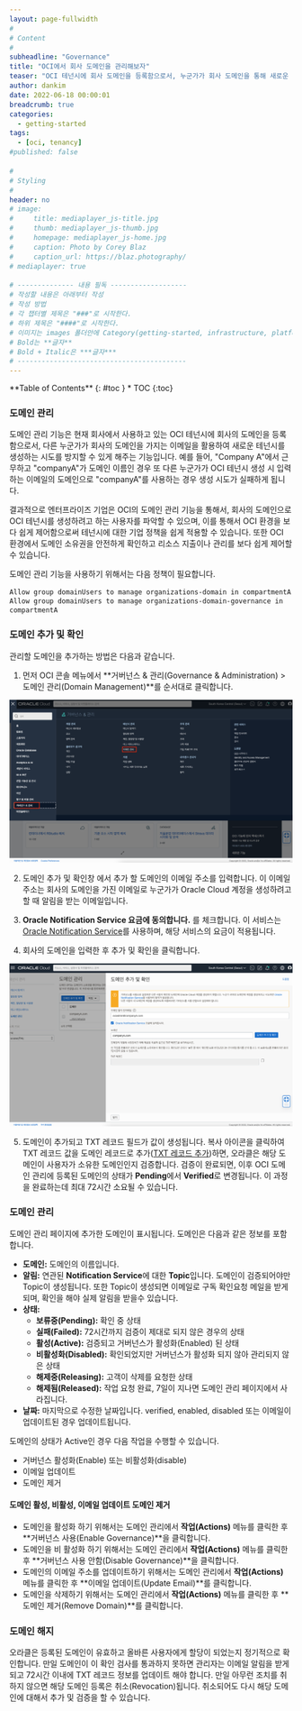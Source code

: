```yaml
---
layout: page-fullwidth
#
# Content
#
subheadline: "Governance"
title: "OCI에서 회사 도메인을 관리해보자"
teaser: "OCI 테넌시에 회사 도메인을 등록함으로서, 누군가가 회사 도메인을 통해 새로운 테넌시를 생성하는 것을 방지할 수 있습니다. 이러한 도메인 관리 기능에 대해서 설명합니다."
author: dankim
date: 2022-06-18 00:00:01
breadcrumb: true
categories:
  - getting-started
tags:
  - [oci, tenancy]
#published: false

#
# Styling
#
header: no
# image:
#     title: mediaplayer_js-title.jpg
#     thumb: mediaplayer_js-thumb.jpg
#     homepage: mediaplayer_js-home.jpg
#     caption: Photo by Corey Blaz
#     caption_url: https://blaz.photography/
# mediaplayer: true

# -------------- 내용 필독 -------------------
# 작성할 내용은 아래부터 작성
# 작성 방법
# 각 챕터별 제목은 "###"로 시작한다.
# 하위 제목은 "####"로 시작한다.
# 이미지는 images 폴더안에 Category(getting-started, infrastructure, platform, database, aiml)에 넣고 사용 시 "../../images/카테고리명/이미지" 형태로 참조한다.
# Bold는 **글자**
# Bold + Italic은 ***글자***
# ------------------------------------------
---
```


<div class="panel radius" markdown="1">
**Table of Contents**
{: #toc }
*  TOC
{:toc}
</div>

### 도메인 관리
도메인 관리 기능은 현재 회사에서 사용하고 있는 OCI 테넌시에 회사의 도메인을 등록함으로서, 다른 누군가가 회사의 도메인을 가지는 이메일을 활용하여 새로운 테넌시를 생성하는 시도를 방지할 수 있게 해주는 기능입니다. 예를 들어, "Company A"에서 근무하고 "companyA"가 도메인 이름인 경우 또 다른 누군가가 OCI 테넌시 생성 시 입력하는 이메일의 도메인으로 "companyA"를 사용하는 경우 생성 시도가 실패하게 됩니다.

결과적으로 엔터프라이즈 기업은 OCI의 도메인 관리 기능을 통해서, 회사의 도메인으로 OCI 테넌시를 생성하려고 하는 사용자를 파악할 수 있으며, 이를 통해서 OCI 환경을 보다 쉽게 제어함으로써 테넌시에 대한 기업 정책을 쉽게 적용할 수 있습니다. 또한 OCI 환경에서 도메인 소유권을 안전하게 확인하고 리소스 지출이나 관리를 보다 쉽게 제어할 수 있습니다.

도메인 관리 기능을 사용하기 위해서는 다음 정책이 필요합니다.
```
Allow group domainUsers to manage organizations-domain in compartmentA
Allow group domainUsers to manage organizations-domain-governance in compartmentA
```

### 도메인 추가 및 확인
관리할 도메인을 추가하는 방법은 다음과 같습니다.

1. 먼저 OCI 콘솔 메뉴에서 **거버넌스 & 관리(Governance & Administration) > 도메인 관리(Domain Management)**를 순서대로 클릭합니다.

![](/assets/img/getting-started/2022/managing-your-domains-1.png " ")

2. 도메인 추가 및 확인창 에서 추가 할 도메인의 이메일 주소를 입력합니다. 이 이메일 주소는 회사의 도메인을 가진 이메일로 누군가가 Oracle Cloud 계정을 생성하려고 할 때 알림을 받는 이메일입니다.

3. **Oracle Notification Service 요금에 동의합니다.** 를 체크합니다. 이 서비스는 [Oracle Notification Service](https://www.oracle.com/devops/notifications/)를 사용하며, 해당 서비스의 요금이 적용됩니다.

4. 회사의 도메인을 입력한 후 추가 및 확인을 클릭합니다.

![](/assets/img/getting-started/2022/managing-your-domains-2.png " ")

5. 도메인이 추가되고 TXT 레코드 필드가 값이 생성됩니다. 복사 아이콘을 클릭하여 TXT 레코드 값을 도메인 레코드로 추가([TXT 레코드 추가](https://kr.godaddy.com/help/add-a-txt-record-19232))하면, 오라클은 해당 도메인이 사용자가 소유한 도메인인지 검증합니다. 검증이 완료되면, 이후 OCI 도메인 관리에 등록된 도메인의 상태가 **Pending**에서 **Verified**로 변경됩니다. 이 과정을 완료하는데 최대 72시간 소요될 수 있습니다.

### 도메인 관리
도메인 관리 페이지에 추가한 도메인이 표시됩니다. 도메인은 다음과 같은 정보를 포함합니다.
* **도메인:** 도메인의 이름입니다.
* **알림:** 연관된 **Notification Service**에 대한 **Topic**입니다. 도메인이 검증되어야만 Topic이 생성됩니다. 또한 Topic이 생성되면 이메일로 구독 확인요청 메일을 받게 되며, 확인을 해야 실제 알림을 받을수 있습니다.
* **상태:** 
  * **보류중(Pending):** 확인 중 상태
  * **실패(Failed):** 72시간까지 검증이 제대로 되지 않은 경우의 상태
  * **활성(Active):** 검증되고 거버넌스가 활성화(Enabled) 된 상태
  * **비활성화(Disabled):** 확인되었지만 거버넌스가 활성화 되지 않아 관리되지 않은 상태
  * **해제중(Releasing):** 고객이 삭제를 요청한 상태
  * **해제됨(Released):** 작업 요청 완료, 7일이 지나면 도메인 관리 페이지에서 사라집니다.
* **날짜:** 마지막으로 수정한 날짜입니다. verified, enabled, disabled 또는 이메일이 업데이트된 경우 업데이트됩니다.

도메인의 상태가 Active인 경우 다음 작업을 수행할 수 있습니다.
* 거버넌스 활성화(Enable) 또는 비활성화(disable)
* 이메일 업데이트
* 도메인 제거

#### 도메인 활성, 비활성, 이메일 업데이트 도메인 제거
* 도메인을 활성화 하기 위해서는 도메인 관리에서 **작업(Actions)** 메뉴를 클릭한 후 **거버넌스 사용(Enable Governance)**을 클릭합니다.
* 도메인을 비 활성화 하기 위해서는 도메인 관리에서 **작업(Actions)** 메뉴를 클릭한 후 **거버넌스 사용 안함(Disable Governance)**을 클릭합니다.
* 도메인의 이메일 주소를 업데이트하기 위해서는 도메인 관리에서 **작업(Actions)** 메뉴를 클릭한 후 **이메일 업데이트(Update Email)**를 클릭합니다.
* 도메인을 삭제하기 위해서는 도메인 관리에서 **작업(Actions)** 메뉴를 클릭한 후 **도메인 제거(Remove Domain)**를 클릭합니다.

### 도메인 해지
오라클은 등록된 도메인이 유효하고 올바른 사용자에게 할당이 되었는지 정기적으로 확인합니다. 만일 도메인이 이 확인 검사를 통과하지 못하면 관리자는 이메일 알림을 받게되고 72시간 이내에 TXT 레코드 정보를 업데이트 해야 합니다. 만일 아무런 조치를 취하지 않으면 해당 도메인 등록은 취소(Revocation)됩니다. 취소되어도 다시 해당 도메인에 대해서 추가 및 검증을 할 수 있습니다.